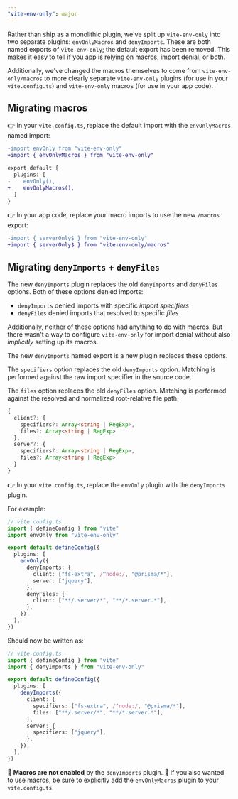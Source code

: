 ```yaml
---
"vite-env-only": major
---
```


Rather than ship as a monolithic plugin, we've split up `vite-env-only` into two separate plugins: `envOnlyMacros` and `denyImports`.
These are both named exports of `vite-env-only`; the default export has been removed.
This makes it easy to tell if you app is relying on macros, import denial, or both.

Additionally, we've changed the macros themselves to come from `vite-env-only/macros` to more clearly separate
`vite-env-only` plugins (for use in your `vite.config.ts`) and `vite-env-only` macros (for use in your app code).

## Migrating macros

👉 In your `vite.config.ts`, replace the default import with the `envOnlyMacros` named import:

```diff
-import envOnly from "vite-env-only"
+import { envOnlyMacros } from "vite-env-only"

export default {
  plugins: [
-    envOnly(),
+    envOnlyMacros(),
  ]
}
```

👉 In your app code, replace your macro imports to use the new `/macros` export:

```diff
-import { serverOnly$ } from "vite-env-only"
+import { serverOnly$ } from "vite-env-only/macros"
```

## Migrating `denyImports` + `denyFiles`

The new `denyImports` plugin replaces the old `denyImports` and `denyFiles` options.
Both of these options denied imports:

- `denyImports` denied imports with specific _import specifiers_
- `denyFiles` denied imports that resolved to specific _files_

Additionally, neither of these options had anything to do with macros.
But there wasn't a way to configure `vite-env-only` for import denial without also _implicitly_ setting up its macros.

The new `denyImports` named export is a new plugin replaces these options.

The `specifiers` option replaces the old `denyImports` option.
Matching is performed against the raw import specifier in the source code.

The `files` option replaces the old `denyFiles` option.
Matching is performed against the resolved and normalized root-relative file path.

```ts
{
  client?: {
    specifiers?: Array<string | RegExp>,
    files?: Array<string | RegExp>
  },
  server?: {
    specifiers?: Array<string | RegExp>,
    files?: Array<string | RegExp>
  }
}
```

👉 In your `vite.config.ts`, replace the `envOnly` plugin with the `denyImports` plugin.

For example:

```ts
// vite.config.ts
import { defineConfig } from "vite"
import envOnly from "vite-env-only"

export default defineConfig({
  plugins: [
    envOnly({
      denyImports: {
        client: ["fs-extra", /^node:/, "@prisma/*"],
        server: ["jquery"],
      },
      denyFiles: {
        client: ["**/.server/*", "**/*.server.*"],
      },
    }),
  ],
})
```

Should now be written as:

```ts
// vite.config.ts
import { defineConfig } from "vite"
import { denyImports } from "vite-env-only"

export default defineConfig({
  plugins: [
    denyImports({
      client: {
        specifiers: ["fs-extra", /^node:/, "@prisma/*"],
        files: ["**/.server/*", "**/*.server.*"],
      },
      server: {
        specifiers: ["jquery"],
      },
    }),
  ],
})
```

🚨 **Macros are not enabled** by the `denyImports` plugin. 🚨
If you also wanted to use macros, be sure to explicitly add the `envOnlyMacros` plugin to your `vite.config.ts`.
